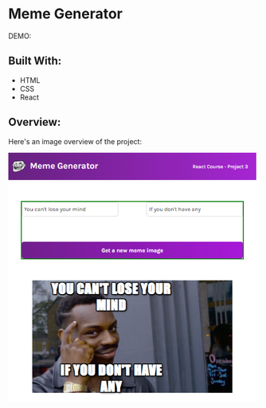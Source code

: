 # Meme Generator

<p>DEMO: </p> 

<h2>Built With:</h2>
<ul>
<li>HTML</li>
<li>CSS</li>
<li>React</li>
</ul>


<h2>Overview: </h2>
<p>Here's an image overview of the project: </p>

![overview](./preview/preview.png)